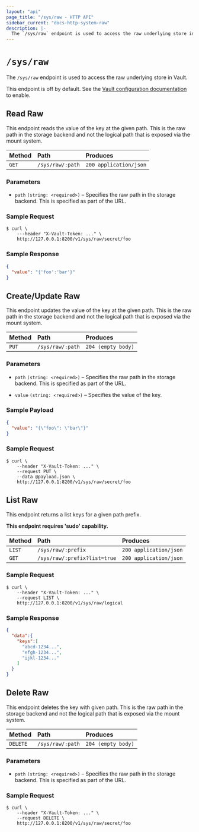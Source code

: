 ```yaml
---
layout: "api"
page_title: "/sys/raw - HTTP API"
sidebar_current: "docs-http-system-raw"
description: |-
  The `/sys/raw` endpoint is used to access the raw underlying store in Vault.
---
```


# `/sys/raw`

The `/sys/raw` endpoint is used to access the raw underlying store in Vault.

This endpoint is off by default.  See the 
[Vault configuration documentation](/docs/configuration/index.html) to
enable.

## Read Raw

This endpoint reads the value of the key at the given path. This is the raw path
in the storage backend and not the logical path that is exposed via the mount
system.

| Method   | Path                         | Produces               |
| :------- | :--------------------------- | :--------------------- |
| `GET`    | `/sys/raw/:path`             | `200 application/json` |

### Parameters

- `path` `(string: <required>)` – Specifies the raw path in the storage backend.
  This is specified as part of the URL.

### Sample Request

```
$ curl \
    ---header "X-Vault-Token: ..." \
    http://127.0.0.1:8200/v1/sys/raw/secret/foo
```

### Sample Response

```json
{
  "value": "{'foo':'bar'}"
}
```

## Create/Update Raw

This endpoint updates the value of the key at the given path. This is the raw
path in the storage backend and not the logical path that is exposed via the
mount system.

| Method   | Path                         | Produces               |
| :------- | :--------------------------- | :--------------------- |
| `PUT`    | `/sys/raw/:path`             | `204 (empty body)`     |

### Parameters

- `path` `(string: <required>)` – Specifies the raw path in the storage backend.
  This is specified as part of the URL.

- `value` `(string: <required>)` – Specifies the value of the key.

### Sample Payload

```json
{
  "value": "{\"foo\": \"bar\"}"
}
```

### Sample Request

```
$ curl \
    --header "X-Vault-Token: ..." \
    --request PUT \
    --data @payload.json \
    http://127.0.0.1:8200/v1/sys/raw/secret/foo
```

## List Raw

This endpoint returns a list keys for a given path prefix.

**This endpoint requires 'sudo' capability.**

| Method   | Path                         | Produces               |
| :------- | :--------------------------- | :--------------------- |
| `LIST`   | `/sys/raw/:prefix` | `200 application/json` |
| `GET`   | `/sys/raw/:prefix?list=true` | `200 application/json` |


### Sample Request

```
$ curl \
    --header "X-Vault-Token: ..." \
    --request LIST \
    http://127.0.0.1:8200/v1/sys/raw/logical
```

### Sample Response

```json
{
  "data":{
    "keys":[
      "abcd-1234...",
      "efgh-1234...",
      "ijkl-1234..."
    ]
  }
}
```

## Delete Raw

This endpoint deletes the key with given path. This is the raw path in the
storage backend and not the logical path that is exposed via the mount system.

| Method   | Path                         | Produces               |
| :------- | :--------------------------- | :--------------------- |
| `DELETE` | `/sys/raw/:path`             | `204 (empty body)`     |

### Parameters

- `path` `(string: <required>)` – Specifies the raw path in the storage backend.
  This is specified as part of the URL.

### Sample Request

```
$ curl \
    --header "X-Vault-Token: ..." \
    --request DELETE \
    http://127.0.0.1:8200/v1/sys/raw/secret/foo
```

